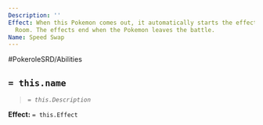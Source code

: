 ```yaml
---
Description: ''
Effect: When this Pokemon comes out, it automatically starts the effects of Trick
  Room. The effects end when the Pokemon leaves the battle.
Name: Speed Swap
---
```


#PokeroleSRD/Abilities

## `= this.name`

> *`= this.Description`*

**Effect:** `= this.Effect`